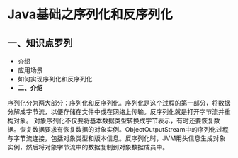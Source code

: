 # Java基础之序列化和反序列化

## 一、知识点罗列

* 介绍
* 应用场景
* 如何实现序列化和反序列化
* **二、介绍**

序列化分为两大部分：序列化和反序列化。序列化是这个过程的第一部分，将数据分解成字节流，以便存储在文件中或在网络上传输。反序列化就是打开字节流并重构对象。 对象序列化不仅要将基本数据类型转换成字节表示，有时还要恢复数据。恢复数据要求有恢复数据的对象实例。ObjectOutputStream中的序列化过程与字节流连接，包括对象类型和版本信息。反序列化时，JVM用头信息生成对象实例，然后将对象字节流中的数据复制到对象数据成员中。

